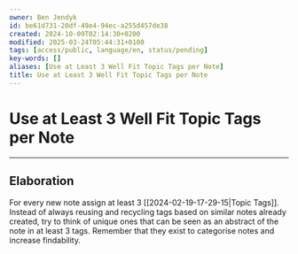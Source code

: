 ```yaml
---
owner: Ben Jendyk
id: be61d731-20df-49e4-94ec-a255d457de38
created: 2024-10-09T02:14:30+0200
modified: 2025-03-24T05:44:31+0100
tags: [access/public, language/en, status/pending]
key-words: []
aliases: [Use at Least 3 Well Fit Topic Tags per Note]
title: Use at Least 3 Well Fit Topic Tags per Note
---
```


# Use at Least 3 Well Fit Topic Tags per Note

--- 

## Elaboration

For every new note assign at least 3 [[2024-02-19-17-29-15|Topic Tags]]. Instead of always reusing and recycling tags based on similar notes already created, try to think of unique ones that can be seen as an abstract of the note in at least 3 tags. Remember that they exist to categorise notes and increase findability. 

